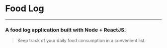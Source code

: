 # Food Log
---
### A food log application built with Node + ReactJS. 

> Keep track of your daily food consumption in a convenient list.
